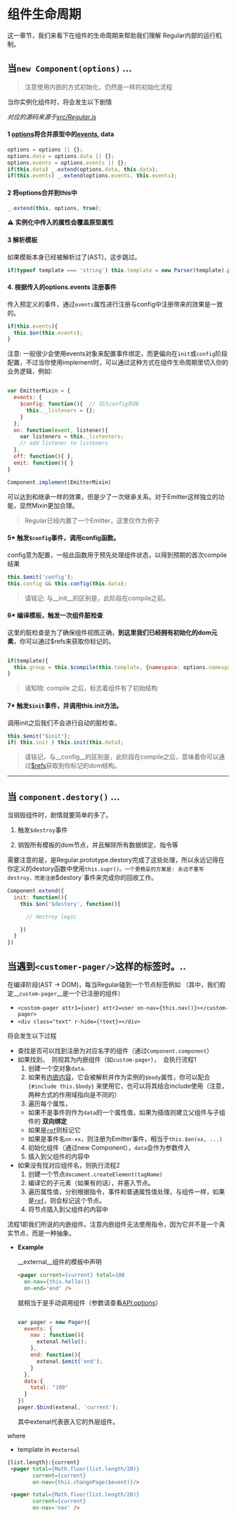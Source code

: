 
# 组件生命周期

这一章节，我们来看下在组件的生命周期来帮助我们理解 Regular内部的运行机制。

<a name="new"></a>
## 当`new Component(options)` ...

> 注意使用内嵌的方式初始化，仍然是一样的初始化流程

当你实例化组件时，将会发生以下剧情

_对应的源码来源于[src/Regular.js](https://github.com/regularjs/regular/blob/master/src/Regular.jsL31)_

#### 1 [options]({{api}}#api-reference-静态接口-options)将合并原型中的[events](events), data 

```js
options = options || {};
options.data = options.data || {};
options.events = options.events || {};
if(this.data) _.extend(options.data, this.data);
if(this.events) _.extend(options.events, this.events);

```


#### 2 将options合并到this中


```js
_.extend(this, options, true);
```

<b>&#x26A0;</b> __实例化中传入的属性会覆盖原型属性__


#### 3  解析模板

如果模板本身已经被解析过了(AST)，这步跳过。

```js
if(typeof template === 'string') this.template = new Parser(template).parse();
```

#### 4. 根据传入的options.events 注册事件

传入预定义的事件，通过`events`属性进行注册与config中注册带来的效果是一致的。

```js
if(this.events){
  this.$on(this.events);
}
```


注意: 一般很少会使用events对象来配置事件绑定，而更偏向在`init`或`config`阶段配置，不过当你使用implement时，可以通过这种方式在组件生命周期里切入你的业务逻辑，例如:

```js

var EmitterMixin = {
  events: {
    $config: function(){  // 切入config阶段
      this.__listeners = {};
    }
  },
  on: function(event, listener){
    var listeners = this._listenters;
    // add listener to listeners
  },
  off: function(){ },
  emit: function(){ }
}

Component.implement(EmitterMixin)

```

可以达到和继承一样的效果，但是少了一次继承关系。对于Emitter这样独立的功能，显然Mixin更加合理。

> Regular已经内置了一个Emitter，这里仅作为例子


#### 5* __触发`$config`事件，调用config函数。__

config意为配置，一般此函数用于预先处理组件状态，以得到预期的首次compile结果

```js
this.$emit('config');
this.config && this.config(this.data);
```

> 请铭记: 与__init__的区别是，此阶段在compile之前。

#### 6* __编译模板__，触发一次组件脏检查

这里的脏检查是为了确保组件视图正确，__到这里我们已经拥有初始化的dom元素__，你可以通过$refs来获取你标记的。

```js

if(template){
  this.group = this.$compile(this.template, {namespace: options.namespace});
}

```

> 请知晓: compile 之后，标志着组件有了初始结构

#### 7* __触发`$init`事件，并调用this.init方法。__

调用init之后我们不会进行自动的脏检查。

```js
this.$emit("$init");
if( this.init ) this.init(this.data);
```

> 请铭记，与__config__的区别是，此阶段在compile之后，意味着你可以通过[$refs]({{api}}#refs})获取到你标记的dom结构。

------

<a name="destroy"></a>
## 当 `component.destory()` ...

当销毁组件时，剧情就要简单的多了。

1. 触发`$destroy`事件

2. 销毁所有模板的dom节点，并且解除所有数据绑定、指令等

需要注意的是，是Regular.prototype.destory完成了这些处理，所以永远记得在你定义的destory函数中使用`this.supr()。一个更稳妥的方案是: 永远不重写destroy，而是注册`$destory`事件来完成你的回收工作。

```js
Component.extend({
  init: function(){
    this.$on('$destory', function(){

      // destroy logic

    })
  } 
})
```




<a href="#" id="composite"></a>

## 当遇到`<customer-pager/>`这样的标签时。..


在编译阶段(AST -> DOM)，每当Regular碰到一个节点标签例如
（其中，我们假定__`custom-pager`__是一个已注册的组件）


- `<custom-pager attr1={user} attr2=user on-nav={this.nav()}></custom-pager>` 
- `<div class="text" r-hide={!text}></div>`



将会发生以下过程

- 查找是否可以找到注册为对应名字的组件（通过`Component.component`）
- 如果找到，　则视其为内嵌组件（如`custom-pager`），　会执行流程1
  1. 创建一个空对象`data`.
  2. 如果有[内嵌内容](./composite.md)，它会被解析并作为实例的`$body`属性，你可以配合 `{#include this.$body}` 来使用它，也可以将其结合include使用（注意，两种方式的作用域指向是不同的）
  3. 遍历每个属性，
    - 如果不是事件则作为`data`的一个属性值，如果为插值则建立父组件与子组件的 __双向绑定__
    - 如果是[`ref`](./ref.md)则标记它
    - 如果是事件名`on-xx`，则注册为Emitter事件，相当于`this.$on(xx, ...)`
  4. 初始化组件（通过new Component），`data`会作为参数传入
  5. 插入到父组件的内容中
- 如果没有找对应组件名，则执行流程2
  1. 创建一个节点`document.createElement(tagName)`
  2. 编译它的子元素（如果有的话），并塞入节点。
  3. 遍历属性值，分别根据指令，事件和普通属性值处理，与组件一样，如果是[`ref`](./ref.md)，则会标记这个节点。
  4. 将节点插入到父组件的内容中

流程1即我们所说的内嵌组件。注意内嵌组件无法使用指令，因为它并不是一个真实节点，而是一种抽象。


- __Example__

  
  __external__组件的模板中声明
  

  ```html
  <pager current={current} total=100 
    on-nav={this.hello()} 
    on-end='end' />
  ```

  
  就相当于是手动调用组件（参数请查看[API:options](?api-zh#options)）
  

  ```js
  
  var pager = new Pager({
    events: {
      nav : function(){
        extenal.hello();
      },
      end: function(){
        extenal.$emit('end');
      }
    },
    data:{
      total: "100"
    }
  })
  pager.$bind(extenal, 'current');
  ```

  
  其中extenal代表嵌入它的外层组件。
  



where
  
  - template in `#external`
    
```html
{list.length}:{current}
 <pager total={Math.floor(list.length/20)} 
        current={current} 
        on-nav={this.changePage($event)}/>

 <pager total={Math.floor(list.length/20)} 
        current={current} 
        on-nav='nav' />
```



<!--

## 当内嵌组件之间有组合关系时。

在上面[组件组合章节](composite.md)的介绍中，我们了解到了，在内层组件中，我们可以通过`this.$outer`获得它「视觉上」上的父节点。例如

```html

// .。略。..

var App = Regular.extend({
  template: `
    <tab>
      <tab.pane></tab.pane>
      <tab.pane></tab.pane>
      <tab.pane></tab.pane>
    </tab>
  `
})

var app = new App().$inject('body');

```

_标签名无须care，这只是个人的一种命名习惯_


```js

var TabPane = Regular.extend({
  name:'tab.pane',
  config: function(data){
    if(this.data.selected) {
      this.$outer.pick(this);
    } 
  }
})



```

所以，我们可以得知，在`TabPane`的config时，我们已经可以获得`Visual Parent`(视觉父节点`tab`)的实例。现在我们比[『小节: 当 new Component 发生时。。』](#new)更进一步来分析下，组合发生时的完整流程，我们还是以上面的`tab`和`tab.pane`为例。


```shell

app config -> app compile 
                  \
                  tab config -> tab compile(由于内部的 #include this.data.selected.$body)
                                      \ 
                                      tab.pane config -> tab.pane compile -> tab.pane init
                                      /
                                tab init
                                  /


                                          

```




-->